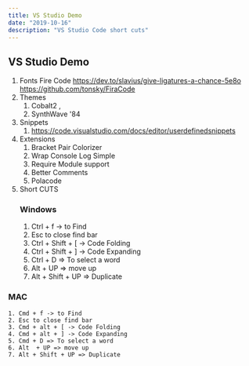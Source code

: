 ```yaml
---
title: VS Studio Demo
date: "2019-10-16"
description: "VS Studio Code short cuts"
---
```

## VS Studio Demo

1. Fonts
 Fire Code https://dev.to/slavius/give-ligatures-a-chance-5e8o
https://github.com/tonsky/FiraCode
2. Themes 
    1. Cobalt2 , 
    2. SynthWave '84 
3.  Snippets 
    1. https://code.visualstudio.com/docs/editor/userdefinedsnippets
4.  Extensions
    1. Bracket Pair Colorizer
    2. Wrap Console Log Simple
    3.  Require Module support
    4. Better Comments
    5. Polacode
5. Short CUTS
    ### Windows
    1. Ctrl + f -> to Find 
    2. Esc to close find bar
    3. Ctrl + Shift + [ -> Code Folding
    4. Ctrl + Shift + ] -> Code Expanding
    5. Ctrl + D => To select a word
    6. Alt  + UP => move up
    7. Alt + Shift + UP => Duplicate

### MAC
    1. Cmd + f -> to Find 
    2. Esc to close find bar
    3. Cmd + alt + [ -> Code Folding
    4. Cmd + alt + ] -> Code Expanding
    5. Cmd + D => To select a word
    6. Alt  + UP => move up
    7. Alt + Shift + UP => Duplicate
